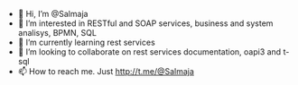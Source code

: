 - 👋 Hi, I’m @Salmaja
- 👀 I’m interested in RESTful and SOAP services, business and system analisys, BPMN, SQL
- 🌱 I’m currently learning rest services
- 💞️ I’m looking to collaborate on rest services documentation, oapi3 and t-sql
- 📫 How to reach me. Just http://t.me/@Salmaja

<!---
Salmaja/Salmaja is a ✨ special ✨ repository because its `README.md` (this file) appears on your GitHub profile.
You can click the Preview link to take a look at your changes.
--->
